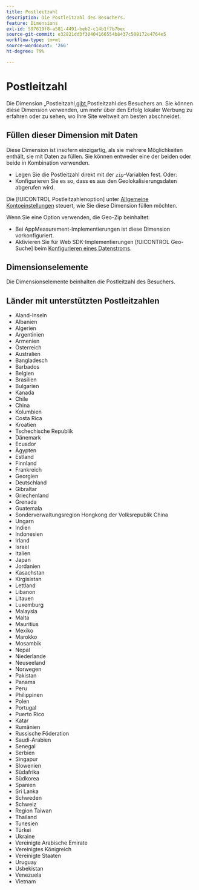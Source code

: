 ```yaml
---
title: Postleitzahl
description: Die Postleitzahl des Besuchers.
feature: Dimensions
exl-id: 597619f8-a581-4491-beb2-c14b1f7b7bec
source-git-commit: e32821dd3f30404166554b8437c508172e4764e5
workflow-type: tm+mt
source-wordcount: '266'
ht-degree: 79%

---
```


# Postleitzahl

Die Dimension „Postleitzahl[ gibt ](overview.md) Postleitzahl des Besuchers an. Sie können diese Dimension verwenden, um mehr über den Erfolg lokaler Werbung zu erfahren oder zu sehen, wo Ihre Site weltweit am besten abschneidet.

## Füllen dieser Dimension mit Daten

Diese Dimension ist insofern einzigartig, als sie mehrere Möglichkeiten enthält, sie mit Daten zu füllen. Sie können entweder eine der beiden oder beide in Kombination verwenden.

* Legen Sie die Postleitzahl direkt mit der `zip`-Variablen fest. Oder:
* Konfigurieren Sie es so, dass es aus den Geolokalisierungsdaten abgerufen wird.

Die [!UICONTROL Postleitzahlenoption] unter [Allgemeine Kontoeinstellungen](/help/admin/admin/c-manage-report-suites/c-edit-report-suites/general/general-acct-settings-admin.md) steuert, wie Sie diese Dimension füllen möchten.

Wenn Sie eine Option verwenden, die Geo-Zip beinhaltet:

* Bei AppMeasurement-Implementierungen ist diese Dimension vorkonfiguriert.
* Aktivieren Sie für Web SDK-Implementierungen [!UICONTROL Geo-Suche] beim [Konfigurieren eines Datenstroms](https://experienceleague.adobe.com/docs/experience-platform/datastreams/configure.html?lang=de).

## Dimensionselemente

Die Dimensionselemente beinhalten die Postleitzahl des Besuchers.

## Länder mit unterstützten Postleitzahlen

* Aland-Inseln
* Albanien
* Algerien
* Argentinien
* Armenien
* Österreich
* Australien
* Bangladesch
* Barbados
* Belgien
* Brasilien
* Bulgarien
* Kanada
* Chile
* China
* Kolumbien
* Costa Rica
* Kroatien
* Tschechische Republik
* Dänemark
* Ecuador
* Ägypten
* Estland
* Finnland
* Frankreich
* Georgien
* Deutschland
* Gibraltar
* Griechenland
* Grenada
* Guatemala
* Sonderverwaltungsregion Hongkong der Volksrepublik China
* Ungarn
* Indien
* Indonesien
* Irland
* Israel
* Italien
* Japan
* Jordanien
* Kasachstan
* Kirgisistan
* Lettland
* Libanon
* Litauen
* Luxemburg
* Malaysia
* Malta
* Mauritius
* Mexiko
* Marokko
* Mosambik
* Nepal
* Niederlande
* Neuseeland
* Norwegen
* Pakistan
* Panama
* Peru
* Philippinen
* Polen
* Portugal
* Puerto Rico
* Katar
* Rumänien
* Russische Föderation
* Saudi-Arabien
* Senegal
* Serbien
* Singapur
* Slowenien
* Südafrika
* Südkorea
* Spanien
* Sri Lanka
* Schweden
* Schweiz
* Region Taiwan
* Thailand
* Tunesien
* Türkei
* Ukraine
* Vereinigte Arabische Emirate
* Vereinigtes Königreich
* Vereinigte Staaten
* Uruguay
* Usbekistan
* Venezuela
* Vietnam
